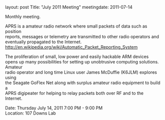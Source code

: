 layout: post
Title: "July 2011 Meeting"
meetingdate: 2011-07-14

Monthly meeting.                                                               
                                                                             
APRS is a amateur radio network where small packets of data such as position   
reports, messages or telemetry are transmitted to other radio operators and    
eventually propagated to the Internet.                                         
http://en.wikipedia.org/wiki/Automatic_Packet_Reporting_System                 
                                                                             
The proliferation of small, low power and easily hackable ARM devices opens up 
many possibilities for setting up unobtrusive computing solutions. Amateur     
radio operator and long time Linux user James McDuffie (K6JLM) explores using  
the Seagate GoFlex Net along with surplus amateur radio equipment to build a   
APRS digipeater for helping to relay packets both over RF and to the Internet. 
                                                                             
Date: Thursday July 14, 2011 7:00 PM - 9:00 PM                                   
Location: 107 Downs Lab                                     

